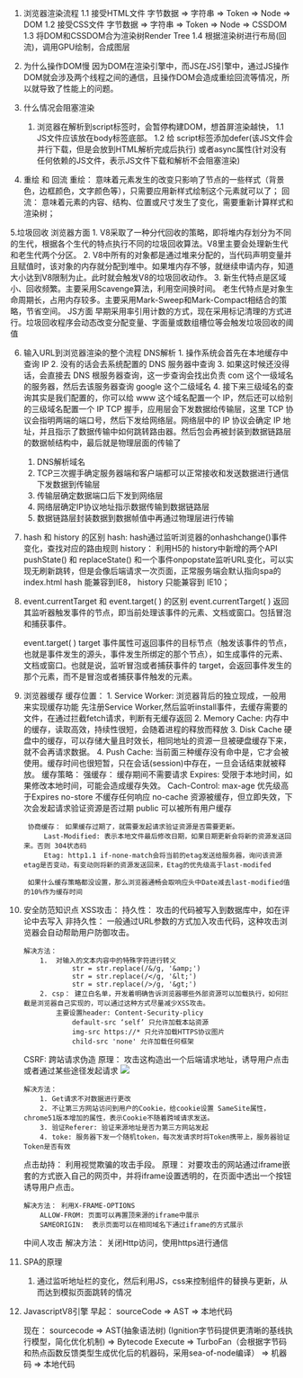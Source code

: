 1. 浏览器渲染流程
    1.1 接受HTML文件
        字节数据 => 字符串 => Token => Node => DOM
    1.2 接受CSS文件
        字节数据 => 字符串 => Token => Node => CSSDOM
    1.3 将DOM和CSSDOM合为渲染树Render Tree
    1.4 根据渲染树进行布局(回流)，调用GPU绘制，合成图层
2. 为什么操作DOM慢
    因为DOM在渲染引擎中，而JS在JS引擎中，通过JS操作DOM就会涉及两个线程之间的通信，且操作DOM会造成重绘回流等情况，所以就导致了性能上的问题。

3. 什么情况会阻塞渲染
    1. 浏览器在解析到script标签时，会暂停构建DOM，想首屏渲染越快，
        1.1 JS文件应该放在body标签底部。
        1.2 给 script标签添加defer(该JS文件会并行下载，但是会放到HTML解析完成后执行) 或者async属性(针对没有任何依赖的JS文件，表示JS文件下载和解析不会阻塞渲染)

4. 重绘 和 回流
    重绘： 意味着元素发生的改变只影响了节点的一些样式（背景色，边框颜色，文字颜色等），只需要应用新样式绘制这个元素就可以了；
    回流： 意味着元素的内容、结构、位置或尺寸发生了变化，需要重新计算样式和渲染树；

5.垃圾回收
    浏览器方面
        1. V8采取了一种分代回收的策略，即将堆内存划分为不同的生代，根据各个生代的特点执行不同的垃圾回收算法。V8里主要会处理新生代和老生代两个分区。
        2. V8中所有的对象都是通过堆来分配的，当代码声明变量并且赋值时，该对象的内存就分配到堆中。如果堆内存不够，就继续申请内存，知道大小达到V8限制为止。此时就会触发V8的垃圾回收动作。
        3. 新生代特点是区域小、回收频繁。主要采用Scavenge算法，利用空间换时间。 老生代特点是对象生命周期长，占用内存较多。主要采用Mark-Sweep和Mark-Compact相结合的策略，节省空间。
    JS方面
        早期采用率引用计数的方式，现在采用标记清理的方式进行。垃圾回收程序会动态改变分配变量、字面量或数组槽位等会触发垃圾回收的阈值

6. 输入URL到浏览器渲染的整个流程
    DNS解析
        1. 操作系统会首先在本地缓存中查询 IP
        2. 没有的话会去系统配置的 DNS 服务器中查询
        3. 如果这时候还没得话，会直接去 DNS 根服务器查询，这一步查询会找出负责 com 这个一级域名的服务器，然后去该服务器查询 google 这个二级域名
        4. 接下来三级域名的查询其实是我们配置的，你可以给 www 这个域名配置一个 IP，然后还可以给别的三级域名配置一个 IP
    TCP 握手，应用层会下发数据给传输层，这里 TCP 协议会指明两端的端口号，然后下发给网络层。网络层中的 IP 协议会确定 IP 地址，并且指示了数据传输中如何跳转路由器。然后包会再被封装到数据链路层的数据帧结构中，最后就是物理层面的传输了

    1. DNS解析域名
    2. TCP三次握手确定服务器端和客户端都可以正常接收和发送数据进行通信下发数据到传输层
    3. 传输层确定数据端口后下发到网络层
    3. 网络层确定IP协议地址指示数据传输到数据链路层
    4. 数据链路层封装数据到数据帧值中再通过物理层进行传输


7. hash 和 history 的区别
    hash: hash通过监听浏览器的onhashchange()事件变化，查找对应的路由规则
    history： 利用H5的 history中新增的两个API pushState() 和 replaceState() 和一个事件onpopstate监听URL变化，可以实现无刷新跳转，但是会像后端请求一次页面，正常服务端会默认指向spa的index.html
    hash 能兼容到IE8， history 只能兼容到 IE10；

8. event.currentTarget 和 event.target( ) 的区别
    event.currentTarget( )
        返回其监听器触发事件的节点，即当前处理该事件的元素、文档或窗口。包括冒泡和捕获事件。
    
    event.target( )
        target 事件属性可返回事件的目标节点（触发该事件的节点，也就是事件发生的源头，事件发生所绑定的那个节点），如生成事件的元素、文档或窗口。也就是说，监听冒泡或者捕获事件的 target，会返回事件发生的那个元素，而不是冒泡或者捕获事件触发的元素。

9. 浏览器缓存
    缓存位置：
        1. Service Worker: 浏览器背后的独立现成，一般用来实现缓存功能
            先注册Service Worker,然后监听install事件，去缓存需要的文件，在通过拦截fetch请求，判断有无缓存返回
        2. Memory Cache: 内存中的缓存，读取高效，持续性很短，会随着进程的释放而释放
        3. Disk Cache 硬盘中的缓存，可以存储大量且时效长，相同地址的资源一旦被硬盘缓存下来，就不会再请求数据。
        4. Push Cache: 当前面三种缓存没有命中是，它才会被使用。缓存时间也很短暂，只在会话(session)中存在，一旦会话结束就被释放。
    缓存策略：
        强缓存： 缓存期间不需要请求 
            Expires: 受限于本地时间，如果修改本地时间，可能会造成缓存失效。
            Cach-Control: 
                max-age 优先级高于Expires
                no-store 不缓存任何响应
                no-cache 资源被缓存，但立即失效，下次会发起请求验证资源是否过期
                public 可以被所有用户缓存

        协商缓存： 如果缓存过期了，就需要发起请求验证资源是否需要更新。
            Last-Modified: 表示本地文件最后修改日期，如果日期更新会将新的资源发送回来。否则 304状态码
            Etag: http1.1 if-none-match会将当前的etag发送给服务器，询问该资源etag是否变动，有变动则将新的资源发送回来，Etag的优先级高于last-modifed

        如果什么缓存策略都没设置，那么浏览器通畅会取响应头中Date减去last-modified值的10%作为缓存时间
            
10. 安全防范知识点
    XSS攻击：
        持久性： 攻击的代码被写入到数据库中，如在评论中去写入 <script>aleat(1)</script>
        非持久性： 一般通过URL参数的方式加入攻击代码，这种攻击浏览器会自动帮助用户防御攻击。

        解决方法：
            1.  对输入的文本内容中的特殊字符进行转义
                    str = str.replace(/&/g, '&amp;')
                    str = str.replace(/</g, '&lt;')
                    str = str.replace(/>/g, '&gt;')
            2. csp： 建立白名单，开发着明确告诉浏览器哪些外部资源可以加载执行，如何拦截是浏览器自己实现的，可以通过这种方式尽量减少XSS攻击。
                主要设置header: Content-Security-plicy
                    default-src ‘self’ 只允许加载本站资源
                    img-src https://* 只允许加载HTTPS协议图片
                    child-src 'none' 允许加载任何框架

    CSRF: 跨站请求伪造
        原理： 攻击这构造出一个后端请求地址，诱导用户点击或者通过某些途径发起请求
            <img src="http://www.domain.com/xxx?comment='attack'"/>

        解决方法：
            1. Get请求不对数据进行更改
            2. 不让第三方网站访问到用户的Cookie，给cookie设置 SameSite属性，chrome51版本增加的属性，表示Cookie不随着跨域请求发送。
            3. 验证Referer: 验证来源地址是否为第三方网站发起
            4. toke: 服务器下发一个随机token，每次发请求时将Token携带上，服务器验证Token是否有效

    点击劫持： 利用视觉欺骗的攻击手段。
        原理： 对要攻击的网站通过iframe嵌套的方式嵌入自己的网页中，并将iframe设置透明的，在页面中透出一个按钮诱导用户点击。

        解决方法： 利用X-FRAME-OPTIONS
            ALLOW-FROM: 页面可以再置顶来源的iframe中展示
            SAMEORIGIN:  表示页面可以在相同域名下通过iframe的方式展示

    中间人攻击 
        解决方法： 关闭Http访问，使用https进行通信


11. SPA的原理
    1. 通过监听地址栏的变化，然后利用JS，css来控制组件的替换与更新，从而达到模拟页面跳转的情况

12. JavascriptV8引擎
    早起： sourceCode => AST => 本地代码

    现在： sourcecode => AST(抽象语法树) (Ignition字节码提供更清晰的基线执行模型，简化优化机制) => Bytecode Execute => TurboFan（会根据字节码和热点函数反馈类型生成优化后的机器码，采用sea-of-node编译） => 机器码 => 本地代码


